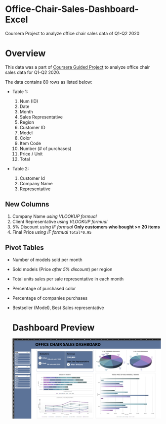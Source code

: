 # Office-Chair-Sales-Dashboard-Excel
Coursera Project to analyze office chair sales data of Q1-Q2 2020

# Overview 
This data was a part of [Coursera Guided Project](https://www.coursera.org/projects/introduction-data-analysis-microsoft-excel) to analyze office chair sales data for Q1-Q2 2020.

The data contains 80 rows as listed below:
- Table 1:
  1. Num (ID)
  2.  Date
  3. Month
  4. Sales Representative
  5. Region
  6. Customer ID
  7. Model
  8. Color
  9. Item Code
  10. Number (# of purchases)
  11. Price / Unit
  12. Total

- Table 2:
  1. Customer Id
  2. Company Name
  3. Representative
  
## New Columns
1. Company Name _using VLOOKUP formual_
2. Client Representative _using VLOOKUP formual_
3. 5% Discount _using IF formual_ **Only customers who bought >= 20 items**
4. Final Price _using IF formual_ ```Total*0.95```

## Pivot Tables
- Number of models sold per month
- Sold models (Price _after 5% discount_) per region
- Total units sales per sale representative in each month
- Percentage of purchased color
- Percentage of companies purchases
- Bestseller (Model), Best Sales representative

  # Dashboard Preview
  ![Sales-Dashboard](Sales-Dashboard.png)
